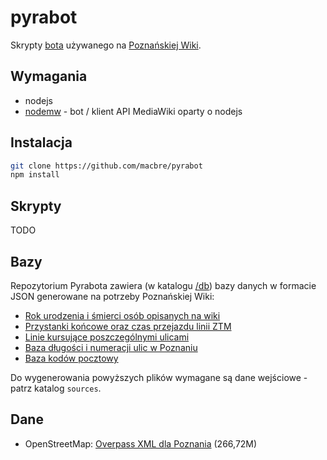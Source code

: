 pyrabot
=======

Skrypty [bota](http://poznan.wikia.com/wiki/Użytkownik:Pyrabot) używanego na [Poznańskiej Wiki](http://poznan.wikia.com).

## Wymagania

* nodejs
* [nodemw](https://github.com/macbre/nodemw) - bot / klient API MediaWiki oparty o nodejs

## Instalacja

```bash
git clone https://github.com/macbre/pyrabot
npm install
```

## Skrypty

TODO

## Bazy

Repozytorium Pyrabota zawiera (w katalogu [/db](https://github.com/macbre/pyrabot/tree/master/db)) bazy danych w formacie JSON generowane na potrzeby Poznańskiej Wiki:

* [Rok urodzenia i śmierci osób opisanych na wiki](https://raw.github.com/macbre/pyrabot/master/db/osoby.json)
* [Przystanki końcowe oraz czas przejazdu linii ZTM](https://raw.github.com/macbre/pyrabot/master/db/ztm-linie.json)
* [Linie kursujące poszczególnymi ulicami](https://raw.github.com/macbre/pyrabot/master/db/ztm-ulice.json)
* [Baza długości i numeracji ulic w Poznaniu](https://raw.github.com/macbre/pyrabot/master/db/ulice.json)
* [Baza kodów pocztowy](https://raw.github.com/macbre/pyrabot/master/db/ulice_kody_pocztowe.json)

Do wygenerowania powyższych plików wymagane są dane wejściowe - patrz katalog ``sources``.

## Dane

* OpenStreetMap: [Overpass XML dla Poznania](http://overpass-api.de/api/map?bbox=16.4452,52.2181,17.3584,52.5818) (266,72M)
